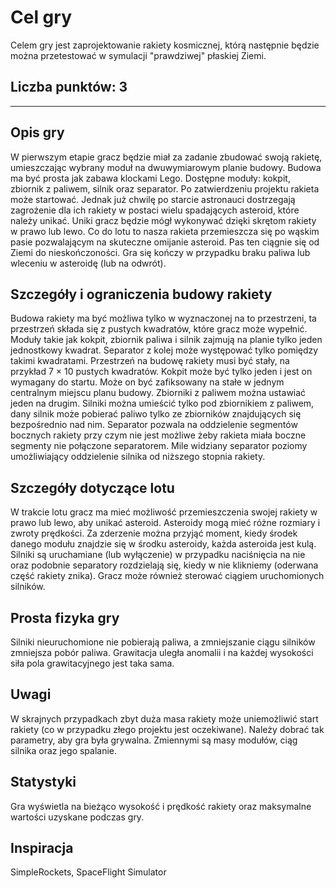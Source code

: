 # Cel gry 
Celem gry jest zaprojektowanie rakiety kosmicznej, którą następnie będzie można przetestować w symulacji "prawdziwej" płaskiej Ziemi. 

## Liczba punktów: 3
--- 
## Opis gry 
W pierwszym etapie gracz będzie miał za zadanie zbudować swoją rakietę, umieszczając wybrany moduł na dwuwymiarowym planie budowy. Budowa ma być prosta jak zabawa klockami Lego. Dostępne moduły: kokpit, zbiornik z paliwem, silnik oraz separator. Po zatwierdzeniu projektu rakieta może startować. Jednak już chwilę po starcie astronauci dostrzegają zagrożenie dla ich rakiety w postaci wielu spadających asteroid, które należy unikać. Uniki gracz będzie mógł wykonywać dzięki skrętom rakiety w prawo lub lewo. Co do lotu to nasza rakieta przemieszcza się po wąskim pasie pozwalającym na skuteczne omijanie asteroid. Pas ten ciągnie się od Ziemi do nieskończoności. Gra się kończy w przypadku braku paliwa lub wleceniu w asteroidę (lub na odwrót). 
## Szczegóły i ograniczenia budowy rakiety 
Budowa rakiety ma być możliwa tylko w wyznaczonej na to przestrzeni, ta przestrzeń składa się z pustych kwadratów, które gracz może wypełnić. Moduły takie jak kokpit, zbiornik paliwa i silnik zajmują na planie tylko jeden jednostkowy kwadrat. Separator z kolej może występować tylko pomiędzy takimi kwadratami. Przestrzeń na budowę rakiety musi być stały, na przykład 7 × 10 pustych kwadratów. Kokpit może być tylko jeden i jest on wymagany do startu. Może on być zafiksowany na stałe w jednym centralnym miejscu planu budowy. Zbiorniki z paliwem można ustawiać jeden na drugim. Silniki można umieścić tylko pod zbiornikiem z paliwem, dany silnik może pobierać paliwo tylko ze zbiorników znajdujących się bezpośrednio nad nim. Separator pozwala na oddzielenie segmentów bocznych rakiety przy czym nie jest możliwe żeby rakieta miała boczne segmenty nie połączone separatorem. Mile widziany separator poziomy umożliwiający oddzielenie silnika od niższego stopnia rakiety. 
## Szczegóły dotyczące lotu 
W trakcie lotu gracz ma mieć możliwość przemieszczenia swojej rakiety w prawo lub lewo, aby unikać asteroid. Asteroidy mogą mieć różne rozmiary i zwroty prędkości. Za zderzenie można przyjąć moment, kiedy środek danego modułu znajdzie się w środku asteroidy, każda asteroida jest kulą. Silniki są uruchamiane (lub wyłączenie) w przypadku naciśnięcia na nie oraz podobnie separatory rozdzielają się, kiedy w nie klikniemy (oderwana część rakiety znika). Gracz może również sterować ciągiem uruchomionych silników. 
## Prosta fizyka gry 
Silniki nieuruchomione nie pobierają paliwa, a zmniejszanie ciągu silników zmniejsza pobór paliwa. Grawitacja uległa anomalii i na każdej wysokości siła pola grawitacyjnego jest taka sama. 
## Uwagi 
W skrajnych przypadkach zbyt duża masa rakiety może uniemożliwić start rakiety (co w przypadku złego projektu jest oczekiwane). Należy dobrać tak parametry, aby gra była grywalna. Zmiennymi są masy modułów, ciąg silnika oraz jego spalanie. 
## Statystyki 
Gra wyświetla na bieżąco wysokość i prędkość rakiety oraz maksymalne wartości uzyskane podczas gry. 
## Inspiracja 
SimpleRockets, SpaceFlight Simulator
